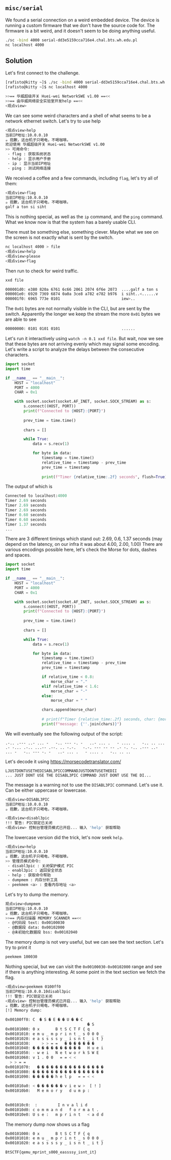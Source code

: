 ## `misc/serial`

We found a serial connection on a weird embedded device. The device is running a custom firmware that we don't have the source code for. The firmware is a bit weird, and it doesn't seem to be doing anything useful. 

```bash
./sc -bind 4000 serial-dd3e5159cca716e4.chal.bts.wh.edu.pl
nc localhost 4000
```

## Solution

Let's first connect to the challenge.

```bash
[rafisto@kitty ~]$ ./sc -bind 4000 serial-dd3e5159cca716e4.chal.bts.wh.edu.pl
[rafisto@kitty ~]$ nc localhost 4000

>>== 华威超级开关 Huei-wei NetworkSWE v1.00 ==<<
>>== 由华威网络安全实验室开发help ==<<
<观点view>
```

We can see some weird characters and a shell of what seems to be a network ethernet switch. Let's try to use help

```bash
<观点view>help
当前IP地址:10.0.0.10
☕️ 抱歉，这台机子只喝电，不喝咖啡。
欢迎使用 华威超级开关 Huei-wei NetworkSWE v1.00
>> 可用命令:
 - flag : 获取系统状态
 - help : 显示用户手册
 - ip : 显示当前IP地址
 - ping : 测试网络连接
```

We received a coffee and a few commands, including `flag`, let's try all of them:

```bash
<观点view>flag
当前IP地址:10.0.0.10
☕️ 抱歉，这台机子只喝电，不喝咖啡。
galf a ton si siht
```

This is nothing special, as well as the `ip` command, and the `ping` command.
What we know now is that the system has a barely usable CLI. 

There must be something else, something clever. Maybe what we see on the screen is not exactly what is sent by the switch.

```bash
nc localhost 4000 > file
<观点view>help 
<观点view>please
<观点view>flag
```

Then run to check for weird traffic.

```bash
xxd file
```

```bash
000001d0: e380 820a 6761 6c66 2061 2074 6f6e 2073  ....galf a ton s
000001e0: 6920 7369 6874 0a0a 3ce8 a782 e782 b976  i siht..<......v
000001f0: 6965 773e 0101                           iew>..
```

The `0x01` bytes are not normally visible in the CLI, but are sent by the switch.
Apparently the longer we keep the stream the more `0x01` bytes we are able to see

```bash
00000000: 0101 0101 0101                           ......
```

Let's run it interactively using `watch -n 0.1 xxd file`. But wait, now we see that these bytes are not arriving evenly which may signal some encoding. Let's write a script to analyze the delays between the consecutive characters.

```py
import socket
import time

if __name__ == "__main__":
    HOST = "localhost"
    PORT = 4000
    CHAR = 0x1

    with socket.socket(socket.AF_INET, socket.SOCK_STREAM) as s:
        s.connect((HOST, PORT))
        print(f"Connected to {HOST}:{PORT}")
        
        prev_time = time.time()
        
        chars = []

        while True:
            data = s.recv(1)

            for byte in data:
                timestamp = time.time()
                relative_time = timestamp - prev_time
                prev_time = timestamp
                    
                print(f"Timer {relative_time:.2f} seconds", flush=True)
```

The output of which is

```py
Connected to localhost:4000
Timer 2.69 seconds
Timer 2.69 seconds
Timer 2.69 seconds
Timer 0.60 seconds
Timer 0.60 seconds
Timer 1.37 seconds
...
```

There are 3 different timings which stand out: 2.69, 0.6, 1.37 seconds (may depend on the latency, on our infra it was about 4.00, 2.00, 1.00) There are various encodings possible here, let's check the Morse for dots, dashes and spaces.

```py
import socket
import time

if __name__ == "__main__":
    HOST = "localhost"
    PORT = 4000
    CHAR = 0x1

    with socket.socket(socket.AF_INET, socket.SOCK_STREAM) as s:
        s.connect((HOST, PORT))
        print(f"Connected to {HOST}:{PORT}")
        
        prev_time = time.time()
        
        chars = []

        while True:
            data = s.recv(1)

            for byte in data:
                timestamp = time.time()
                relative_time = timestamp - prev_time
                prev_time = timestamp

                if relative_time < 0.8:
                    morse_char = "."
                elif relative_time < 1.6:
                    morse_char = "-"
                else:
                    morse_char = " "

                chars.append(morse_char)
                    
                # print(f"Timer {relative_time:.2f} seconds, char: {morse_char}", flush=True)
                print(f"message: {''.join(chars)}")
```

We will eventually see the following output of the script:

```
.-.. .--- ..- ... -   -.. --- -. -   ..- ... .   - .... .   -.. .. ... .- -... .-.. ...-- .--. .. -.-.   -.-. --- -- -- .- -. -.. .--- ..- ... -   -.. --- -. -   ..- ... .   - .... .   -.. .. ..
```

Let's decode it using https://morsecodetranslator.com/

```plaintext
LJUSTDONTUSETHEDISABL3PICCOMMANDJUSTDONTUSETHEDII
... JUST DONT USE THE DISABL3PIC COMMAND JUST DONT USE THE DI...
```

The message is a warning not to use the `DISABL3PIC` command. Let's use it.
Can be either uppercase or lowercase.

```bash
<观点view>DISABL3PIC
当前IP地址:10.0.0.10
☕️ 抱歉，这台机子只喝电，不喝咖啡。

<观点view>disabl3pic
!!! 警告: PIC锁定已关闭
<观点view> 控制台管理员模式已开启... 输入 'help' 获取帮助
```

The lowercase version did the trick, let's now seek `help`.

```bash
<观点view>help
当前IP地址:10.0.0.10
☕️ 抱歉，这台机子只喝电，不喝咖啡。
>> 管理员模式命令:
 - disabl3pic : 关闭保护模式 PIC
 - enabl3pic : 返回安全状态
 - help : 获取命令帮助
 - dumpmem : 内存分析工具
 - peekmem <a> : 查看内存地址 <a>
```

Let's try to dump the memory.

```bash
观点view>dumpmem 
当前IP地址:10.0.0.10
☕️ 抱歉，这台机子只喝电，不喝咖啡。
>>== 内存扫描器 MEMORY SCANNER ==<<
 - @代码段 text: 0x00100030
 - @数据段 data: 0x00102000
 - @未初始化数据段 bss: 0x00102040
```

The memory dump is not very useful, but we can see the text section. Let's try to print it

```bash
peekmem 100030
```

Nothing special, but we can visit the `0x00100030-0x00102000` range and see if there is anything interesting. At some point in the text section we fetch the flag.

```bash
<观点view>peekmem 0100ff0
当前IP地址:10.0.0.10disabl3pic
!!! 警告: PIC锁定已关闭
<观点view> 控制台管理员模式已开启... 输入 'help' 获取帮助
☕️ 抱歉，这台机子只喝电，不喝咖啡。
[!] Memory dump:

0x00100ff0: C  � S � E � � U � � C 
                                    � S 
0x00101000: 0 x       B t S C T F { q 
0x00101010: e m u _ m p r i n t _ s 0 0 0 _ 
0x00101020: e a s s s s y _ i s n t _ i t } 
0x00101030:     > > = =   � � � � � � � 
0x00101040: � � � � � � � � � � �   H u e i 
0x00101050: - w e i   N e t w o r k S W E   
0x00101060: v 1 . 0 0   = = < < 
  > > = = 
0x00101070:   � � � � � � � � � � � � � � � 
0x00101080: � � � � � � � � � � � � � � � � 
0x00101090: � � � � � h e l p   = = < < 
  
0x001010a0: < � � � � � � v i e w >  [ ! ] 
0x001010b0:   M e m o r y   d u m p : 
  
 
0x001010c0:  :         I n v a l i d   
0x001010d0: c o m m a n d   f o r m a t .   
0x001010e0: U s e :   m p r i n t   < a d d 
```

The memory dump now shows us a flag

```bash
0x00101000: 0 x       B t S C T F { q 
0x00101010: e m u _ m p r i n t _ s 0 0 0 _ 
0x00101020: e a s s s s y _ i s n t _ i t } 
```

```plaintext
BtSCTF{qemu_mprint_s000_eassssy_isnt_it}
```